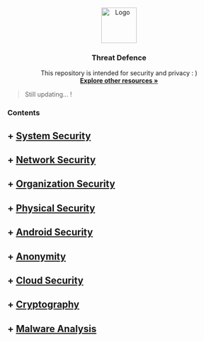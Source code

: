 <!-- PROJECT LOGO -->
<br />
<p align="center">
  <a href="https://github.com/sarathlalup">
    <img src="https://cdn0.iconfinder.com/data/icons/cybersecurity-glyph-silhouettes/300/22119111Untitled-3-512.png" alt="Logo" width="80" height="80">
   </a>

  <h3 align="center">Threat Defence</h3>

  <p align="center">
   This repository is intended for security and privacy : )
    <br />
    <a href="https://github.com/sarathlalup/Cyber-security/blob/master/Explore%20other%20resources.md"><strong>Explore other resources  »</strong></a>
    <br />
    </p>
</p>

> Still updating...   !
### Contents
## + [ System Security](https://github.com/sarathlalup/Cyber-security/blob/master/Website%20Hacking/README.md)

## + [ Network Security](https://github.com/sarathlalup/Cyber-security/blob/master/Website%20Hacking/README.md)

## + [  	Organization Security](https://github.com/sarathlalup/Cyber-security/blob/master/Website%20Hacking/README.md)

## + [  	Physical Security](https://github.com/sarathlalup/Cyber-security/blob/master/Website%20Hacking/README.md)

## + [ Android Security](https://github.com/sarathlalup/Cyber-security/tree/master/Android)

## + [ Anonymity](https://github.com/sarathlalup/Cyber-security/blob/master/Social%20Engineering%20Attacks/README.md)

## + [ Cloud Security]()

## + [ Cryptography](https://github.com/sarathlalup/Cyber-security/blob/master/Windows%20Exploitaion/README.md)

## + [  	Malware Analysis](https://github.com/sarathlalup/Cyber-security/tree/master/Linux%20Exploitation)


